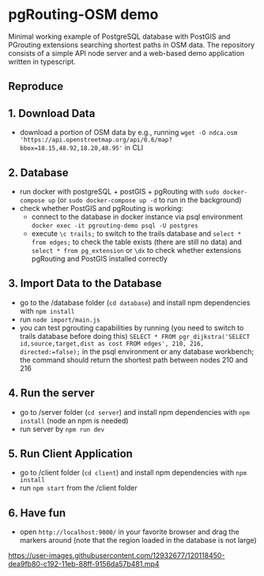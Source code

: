 # pgRouting-OSM demo

Minimal working example of PostgreSQL database with PostGIS and PGrouting extensions searching shortest paths in OSM data.
The repository consists of a simple API node server and a web-based demo application written in typescript.

## Reproduce

## 1. Download Data

- download a portion of OSM data by e.g., running `wget -O ndca.osm 'https://api.openstreetmap.org/api/0.6/map?bbox=18.15,48.92,18.20,48.95'` in CLI

## 2. Database

- run docker with postgreSQL + postGIS + pgRouting with `sudo docker-compose up` (or `sudo docker-compose up -d` to run in the background)
- check whether PostGIS and pgRouting is working:
  - connect to the database in docker instance via psql environment `docker exec -it pgrouting-demo psql -U postgres`
  - execute `\c trails;` to switch to the trails database and `select * from edges;` to check the table exists (there are still no data) and `select * from pg_extension` or `\dx` to check whether extensions pgRouting and PostGIS installed correctly

## 3. Import Data to the Database

- go to the /database folder (`cd database`) and install npm dependencies with `npm install`
- run `node import/main.js`
- you can test pgrouting capabilities by running (you need to switch to trails database before doing this) `SELECT * FROM pgr_dijkstra('SELECT id,source,target,dist as cost FROM edges', 210, 216, directed:=false);` in the psql environment or any database workbench; the command should return the shortest path between nodes 210 and 216

## 4. Run the server

- go to /server folder (`cd server`) and install npm dependencies with `npm install` (node an npm is needed)
- run server by `npm run dev`

## 5. Run Client Application

- go to /client folder (`cd client`) and install npm dependencies with `npm install`
- run `npm start` from the /client folder

## 6. Have fun

- open `http://localhost:9000/` in your favorite browser and drag the markers around (note that the region loaded in the database is not large)

https://user-images.githubusercontent.com/12932677/120118450-dea9fb80-c192-11eb-88ff-9156da57b481.mp4
